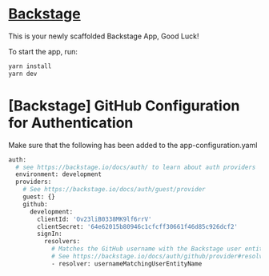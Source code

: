# [Backstage](https://backstage.io)

This is your newly scaffolded Backstage App, Good Luck!

To start the app, run:

```sh
yarn install
yarn dev
```


# [Backstage] GitHub Configuration for Authentication

Make sure that the following has been added to the app-configuration.yaml

```sh
auth:
  # see https://backstage.io/docs/auth/ to learn about auth providers
  environment: development
  providers:
    # See https://backstage.io/docs/auth/guest/provider
    guest: {}
    github:
      development:
        clientId: 'Ov23liB0338MK9lf6rrV'
        clientSecret: '64e62015b80946c1cfcff30661f46d85c926dcf2'
        signIn:
          resolvers:
            # Matches the GitHub username with the Backstage user entity name.
            # See https://backstage.io/docs/auth/github/provider#resolvers for more resolvers.
            - resolver: usernameMatchingUserEntityName
```
